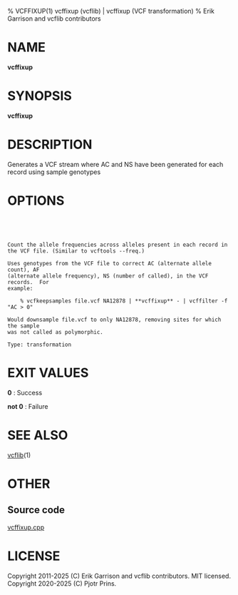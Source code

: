 % VCFFIXUP(1) vcffixup (vcflib) | vcffixup (VCF transformation)
% Erik Garrison and vcflib contributors

# NAME

**vcffixup**

# SYNOPSIS

**vcffixup** <vcf file>

# DESCRIPTION

Generates a VCF stream where AC and NS have been generated for each record using sample genotypes



# OPTIONS

```




Count the allele frequencies across alleles present in each record in the VCF file. (Similar to vcftools --freq.)

Uses genotypes from the VCF file to correct AC (alternate allele count), AF
(alternate allele frequency), NS (number of called), in the VCF records.  For
example:

    % vcfkeepsamples file.vcf NA12878 | **vcffixup** - | vcffilter -f "AC > 0"

Would downsample file.vcf to only NA12878, removing sites for which the sample
was not called as polymorphic.

Type: transformation

```





# EXIT VALUES

**0**
: Success

**not 0**
: Failure

# SEE ALSO



[vcflib](./vcflib.md)(1)



# OTHER

## Source code

[vcffixup.cpp](https://github.com/vcflib/vcflib/blob/master/src/vcffixup.cpp)

# LICENSE

Copyright 2011-2025 (C) Erik Garrison and vcflib contributors. MIT licensed.
Copyright 2020-2025 (C) Pjotr Prins.

<!--
  Created with ./scripts/bin2md.rb scripts/bin2md-template.erb
-->
